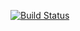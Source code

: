 [![Build Status](https://drone.theautomation.nl/api/badges/coen17st/prd-node-red/status.svg)](https://drone.theautomation.nl/coen17st/prd-node-red)